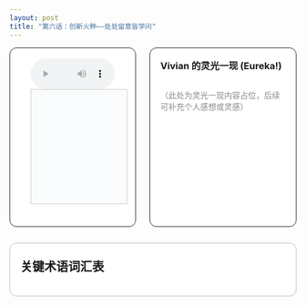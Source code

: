 ```yaml
---
layout: post
title: "第六话：创新火种——处处留意皆学问"
---
```


<!-- 上方：音频+字幕 | Vivian 的灵光一现 -->
<div style="display: flex; gap: 24px; margin-bottom: 2em; align-items: stretch; max-height: 340px; min-height: 240px;max-width: 1000 px;">
  <!-- 左上：音频+字幕 -->
  <div style="flex: 2 1 0; display: flex; flex-direction: column; justify-content: flex-start; border: 1px solid #222; border-radius: 12px; padding: 18px 36px; background: #fff;">
    <audio id="audio-ep6" controls style="width: 100%; max-width: 700px;">
      <source src="/class/assets/podcasts/innovation_ep6.wav" type="audio/wav">
      您的浏览器不支持 audio 元素。
    </audio>
    <div id="lrc-container-ep6" style="width: 100%; max-width: 700px; max-height: 240px; min-height: 180px; overflow-y: auto; border: 1px solid #ccc; padding: 10px; background: #fafbfc; margin-bottom: 1.5em;">
      <ul id="lrc-list-ep6" style="margin:0; padding:0;"></ul>
    </div>
  </div>
  <!-- 右上：Vivian 的灵光一现 -->
  <div style="flex: 1 1 0; border: 1.5px solid #222; border-radius: 12px; padding: 18px; background: #fff; min-width: 220px; display: flex; flex-direction: column;">
    <h3 style="margin-top:0;">Vivian 的灵光一现 (Eureka!)</h3>
    <div style="flex:1; height: 100%; overflow-y: auto; min-height: 120px; color: #888;">
      <p>（此处为灵光一现内容占位，后续可补充个人感想或灵感）</p>
    </div>
  </div>
</div>

<!-- 下方：关键术语词汇表 | 资料来源 -->
<div style="margin-bottom:2em; border:1.5px solid #bbb; border-radius:12px; background:#fff; padding:24px 18px; max-width:1000px;">
  <h2 style="margin: 0;">关键术语词汇表</h2>
    <ul style="list-style:none; padding:0; margin-top:1em;">
<script>
const terms = [
  { name: "尤里卡时刻 (Eureka Moment)", desc: "灵光一现的瞬间，通常与突然的发现或顿悟联系在一起。" },
  { name: "知识推动 (Knowledge Push)", desc: "创新源于科学研究和技术进步，将新知识和技术推向市场。" },
  { name: "需求拉动 (Need Pull)", desc: "创新源于市场或用户对解决问题或满足未被满足需求的需求。" },
  { name: "研发 (R&D)", desc: "研究与开发，旨在发现新知识和创造新技术、产品或工艺的系统性活动。" },
  { name: "增量创新 (Incremental Innovation)", desc: "对现有产品、流程或服务进行的渐进式改进。" },
  { name: "突破性创新 (Breakthrough Innovation)", desc: "引入与以往产品、流程或服务截然不同的全新概念或技术，通常具有显著的市场影响。" },
  { name: "摩尔定律 (Moore's Law)", desc: "一项观察结果，认为集成电路上的晶体管数量大约每两年翻一番，导致计算能力和存储能力的指数级增长。" },
  { name: "改善 (Kaizen)", desc: "源于日本的持续改进哲学，涉及组织内所有层级的员工持续寻找和实施小规模改进。" },
  { name: "精益思想 (Lean Thinking)", desc: "一种旨在消除所有形式浪费的系统性方法，以提高效率和价值。" },
  { name: "危机驱动创新 (Crisis-Driven Innovation)", desc: "在面临紧急需求、资源稀缺或系统性冲击时被迫进行的创新。" },
  { name: "服务不足市场 (Underserved Markets)", desc: "指其需求未被现有产品或服务充分满足的消费者群体。" },
  { name: "颠覆性创新 (Disruptive Innovation)", desc: "一种创新，最初可能针对边缘或服务不足的市场，提供更简单、更便宜或更便捷的解决方案，最终颠覆主流市场。" },
  { name: "技术超前 (Technology Overshoot)", desc: "产品功能超出用户实际需求，导致复杂性增加和价值感知降低。" },
  { name: "逆向创新 (Reverse Innovation)", desc: "为新兴市场开发并在这些市场取得成功的创新，随后被应用于发达市场。" },
  { name: "节俭创新 (Frugal Innovation)", desc: "在资源有限的情况下，以最小的资源创造最大价值的创新方法，通常强调简单、可维护和可负担性。" },
  { name: "蓝海战略 (Blue Ocean Strategy)", desc: "通过创造无竞争的市场空间来建立竞争优势，而不是在现有市场中竞争。" },
  { name: "大规模定制 (Mass Customization)", desc: "在大规模生产效率下，提供高度个性化产品或服务的能力，满足个体客户的需求。" },
  { name: "分销定制 (Distribution Customization)", desc: "客户可以定制产品包装、交付计划和位置，但产品本身是标准化的。" },
  { name: "组装定制 (Assembly Customization)", desc: "客户从预定义的选项中选择，产品使用标准化组件按订单组装。" },
  { name: "制造定制 (Fabrication Customization)", desc: "客户选择预定义的设计，产品按订单制造。" },
  { name: "设计定制 (Design Customization)", desc: "客户参与到产品设计过程的早期，共同创造独特的产品。" },
  { name: "用户作为创新者 (Users as Innovators)", desc: "认为用户主动贡献新产品和服务的想法和原型，而不是被动接受者。" },
  { name: "领用者 (Lead Users)", desc: "在其市场中拥有高级需求且先于主流市场发现创新解决方案的用户。" },
  { name: "免费创新 (Free Innovation)", desc: "创新者主要出于个人需求而非盈利动机进行创新，但其成果可能被更广泛地传播或商业化。" },
  { name: "自由披露 (Free Revealing)", desc: "在线社区中用户自愿与同行分享创新成果的行为。" },
  { name: "众包 (Crowdsourcing)", desc: "组织向大型开放网络发出号召，以获取自愿贡献、想法或执行特定任务。" },
  { name: "极端用户 (Extreme Users)", desc: "在具有极端或独特需求的严苛环境中的用户，其解决方案可能具有更广泛的适用性。" },
  { name: "原型设计 (Prototyping)", desc: "创建一个产品或流程的早期版本，以测试想法、收集反馈并促进迭代开发。" },
  { name: "边界对象 (Boundary Object)", desc: "一个共享的工件或概念，允许不同背景和视角的个体围绕它进行沟通和协作。" },
  { name: "最小可行产品 (Minimum Viable Product, MVP)", desc: "具有足够功能以满足早期客户需求并收集反馈以供未来开发的最低限度产品版本。" },
  { name: "逆向工程 (Reverse Engineering)", desc: "拆解或分析产品以理解其设计、功能和制造过程。" },
  { name: "标杆管理 (Benchmarking)", desc: "与其他组织进行系统比较，以识别最佳实践并改进自身绩效。" },
  { name: "重组创新 (Recombinant Innovation)", desc: "将在一个领域常见的想法和应用转移或组合到另一个新环境中。" },
  { name: "双联 (Bisociation)", desc: "将看似不相关的概念结合起来，产生新的见解和创新。" },
  { name: "设计驱动创新 (Design-Driven Innovation)", desc: "创新通过设计过程来赋予产品新的意义、形状和形式，为用户带来惊喜和愉悦。" },
  { name: "体验经济 (Experience Economy)", desc: "经济发展阶段，产品和服务被视为创造难忘的个人体验的工具。" },
  { name: "法规 (Regulation)", desc: "政府或机构制定的规则和法律，可以限制或刺激创新。" },
  { name: "反创新 (Counter-Innovation)", desc: "旨在规避或利用现有法规或限制的创新。" },
  { name: "未来与预测 (Futures and Forecasting)", desc: "探索和想象替代性未来情景，以刺激创新思维和战略规划。" },
  { name: "事故 (Accidents)", desc: "意想不到的事件或错误，有时会触发意想不到的创新发现。" },
  { name: "管理假阴性 (Managing False Negatives)", desc: "从最初被认为是失败的实验或意想不到的负面结果中发现创新机会。" }
];

  </div>
  <!-- 右下：资料来源 -->
  <div style="flex: 1 1 0; min-width: 320px;">
    <h2 style="margin-top: 0;">资料来源</h2>
    <iframe src="/class/assets/podcasts/Chapter 6.pdf" width="100%" height="600px" style="border:1px solid #ccc; border-radius:8px;"></iframe>
  </div>
</div>


<script>
async function fetchLRC(url) {
  const res = await fetch(url);
  return await res.text();
}
function parseLRC(lrc) {
  const lines = lrc.split('\n');
  const result = [];
  const timeExp = /^(\d{2}):(\d{2})\s+/;
  for (let line of lines) {
    const match = timeExp.exec(line);
    if (match) {
      const min = parseInt(match[1]);
      const sec = parseInt(match[2]);
      const time = min * 60 + sec;
      const text = line.replace(timeExp, '').trim();
      result.push({ time, text });
    }
  }
  return result;
}
function renderLRC(lrcArr) {
  const ul = document.getElementById('lrc-list-ep6');
  ul.innerHTML = '';
  lrcArr.forEach((item, idx) => {
    const li = document.createElement('li');
    li.textContent = item.text;
    li.setAttribute('data-idx', idx);
    li.style.listStyle = 'none';
    ul.appendChild(li);
  });
}
function syncLRC(audio, lrcArr) {
  const ul = document.getElementById('lrc-list-ep6');
  audio.addEventListener('timeupdate', () => {
    const currentTime = audio.currentTime;
    let idx = 0;
    for (let i = 0; i < lrcArr.length; i++) {
      if (currentTime >= lrcArr[i].time) idx = i;
      else break;
    }
    ul.querySelectorAll('li').forEach(li => li.classList.remove('active'));
    const activeLi = ul.querySelector(`li[data-idx=\"${idx}\"]`);
    if (activeLi) {
      activeLi.classList.add('active');
      activeLi.scrollIntoView({ behavior: 'smooth', block: 'center' });
    }
  });
}
(async function() {
  const lrcText = await fetchLRC('/class/assets/podcasts/innovation_ep6.txt');
  const lrcArr = parseLRC(lrcText);
  renderLRC(lrcArr);
  const audio = document.getElementById('audio-ep6');
  syncLRC(audio, lrcArr);
})();
</script> 